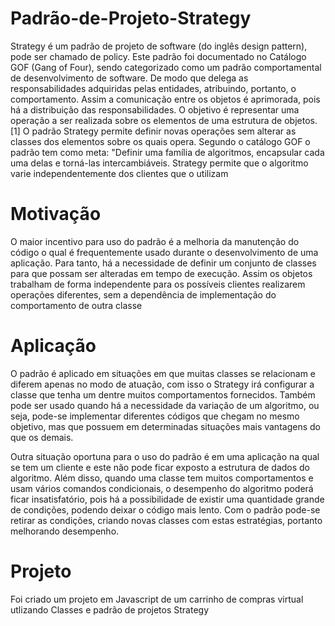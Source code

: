 # Padrão-de-Projeto-Strategy

Strategy é um padrão de projeto de software (do inglês design pattern), pode ser chamado de policy. Este padrão foi documentado no Catálogo GOF (Gang of Four), sendo categorizado como um padrão comportamental de desenvolvimento de software.  De modo que delega as responsabilidades adquiridas pelas entidades, atribuindo, portanto, o comportamento. Assim a comunicação entre os objetos é aprimorada, pois há a distribuição das responsabilidades. O objetivo é representar uma operação a ser realizada sobre os elementos de uma estrutura de objetos.[1] O padrão Strategy permite definir novas operações sem alterar as classes dos elementos sobre os quais opera. Segundo o catálogo GOF o padrão tem como meta: "Definir uma família de algoritmos, encapsular cada uma delas e torná-las intercambiáveis. Strategy permite que o algoritmo varie independentemente dos clientes que o utilizam

<h1>Motivação</h1>

O maior incentivo para uso do padrão é a melhoria da manutenção do código o qual é frequentemente usado durante o desenvolvimento de uma aplicação. Para tanto, há a necessidade de definir um conjunto de classes para que possam ser alteradas em tempo de execução. Assim os objetos trabalham de forma independente para os possíveis clientes realizarem operações diferentes, sem a dependência de implementação do comportamento de outra classe

<h1>Aplicação</h1>

O padrão é aplicado em situações em que muitas classes se relacionam e diferem apenas no modo de atuação, com isso o Strategy irá configurar a classe que tenha um dentre muitos comportamentos fornecidos. Também pode ser usado quando há a necessidade da variação de um algoritmo, ou seja, pode-se implementar diferentes códigos que chegam no mesmo objetivo, mas que possuem em determinadas situações mais vantagens do que os demais.

Outra situação oportuna para o uso do padrão é em uma aplicação na qual se tem um cliente e este não pode ficar exposto a estrutura de dados do algoritmo. Além disso, quando uma classe tem muitos comportamentos e usam vários comandos condicionais, o desempenho do algoritmo poderá ficar insatisfatório, pois há a possibilidade de existir uma quantidade grande de condições, podendo deixar o código mais lento. Com o padrão pode-se retirar as condições, criando novas classes com estas estratégias, portanto melhorando desempenho.  

<h1>Projeto</h1>

Foi criado um projeto em Javascript de um carrinho de compras virtual utlizando Classes e padrão de projetos Strategy
